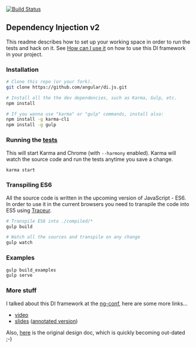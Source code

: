 [![Build Status](https://travis-ci.org/angular/di.js.png?branch=master)](https://travis-ci.org/angular/di.js)

## Dependency Injection v2

This readme describes how to set up your working space in order to run the tests and hack on it. See [How can I use it](./docs/how-can-i-use-it.md) on how to use this DI framework in your project.

### Installation
```bash
# Clone this repo (or your fork).
git clone https://github.com/angular/di.js.git

# Install all the the dev dependencies, such as Karma, Gulp, etc.
npm install

# If you wanna use "karma" or "gulp" commands, install also:
npm install -g karma-cli
npm install -g gulp
```

### Running the [tests](./test/)
This will start Karma and Chrome (with `--harmony` enabled). Karma will watch the source code and run the tests anytime you save a change.

```bash
karma start
```

### Transpiling ES6
All the source code is written in the upcoming version of JavaScript - ES6. In order to use it in the current browsers you need to transpile the code into ES5 using [Traceur].


```bash
# Transpile ES6 into ./compiled/*
gulp build

# Watch all the sources and transpile on any change
gulp watch
```


### Examples
```bash
gulp build_examples
gulp serve
```


### More stuff

I talked about this DI framework at the [ng-conf], here are some more links...

  - [video](http://www.youtube.com/watch?v=_OGGsf1ZXMs)
  - [slides](https://dl.dropboxusercontent.com/u/36607830/talks/ng-conf-di-v2.pdf) ([annotated version](https://dl.dropboxusercontent.com/u/36607830/talks/ng-conf-di-v2-annotated.pdf))

Also, [here](https://docs.google.com/document/d/1fTR4TcTGbmExa5w2SRNAkM1fsB9kYeOvfuiI99FgR24/edit?usp=sharing) is the original design doc, which is quickly becoming out-dated ;-)

[Traceur]: https://github.com/google/traceur-compiler
[ng-conf]: http://ng-conf.org/
